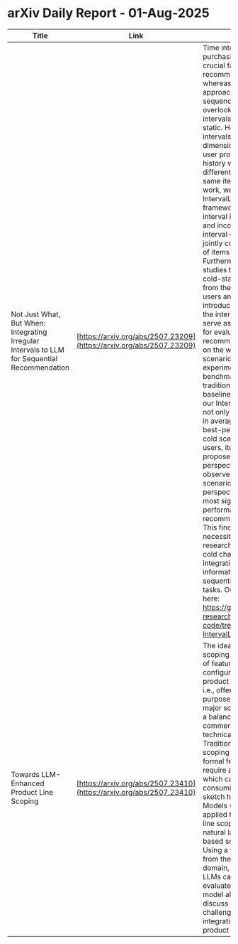 # arXiv Daily Report - 01-Aug-2025

| Title | Link | abstract | author |
| --- | --- | --- | --- |
| Not Just What, But When: Integrating Irregular Intervals to LLM for Sequential Recommendation | [https://arxiv.org/abs/2507.23209](https://arxiv.org/abs/2507.23209) | Time intervals between purchasing items are a crucial factor in sequential recommendation tasks, whereas existing approaches focus on item sequences and often overlook by assuming the intervals between items are static. However, dynamic intervals serve as a dimension that describes user profiling on not only the history within a user but also different users with the same item history. In this work, we propose IntervalLLM, a novel framework that integrates interval information into LLM and incorporates the novel interval-infused attention to jointly consider information of items and intervals. Furthermore, unlike prior studies that address the cold-start scenario only from the perspectives of users and items, we introduce a new viewpoint: the interval perspective to serve as an additional metric for evaluating recommendation methods on the warm and cold scenarios. Extensive experiments on 3 benchmarks with both traditional- and LLM-based baselines demonstrate that our IntervalLLM achieves not only 4.4% improvements in average but also the best-performing warm and cold scenarios across all users, items, and the proposed interval perspectives. In addition, we observe that the cold scenario from the interval perspective experiences the most significant performance drop among all recommendation methods. This finding underscores the necessity of further research on interval-based cold challenges and our integration of interval information in the realm of sequential recommendation tasks. Our code is available here: https://github.com/sony/ds-research-code/tree/master/recsys25-IntervalLLM. | Wei-Wei Du, Takuma Udagawa, Kei Tateno |
| Towards LLM-Enhanced Product Line Scoping | [https://arxiv.org/abs/2507.23410](https://arxiv.org/abs/2507.23410) | The idea of product line scoping is to identify the set of features and configurations that a product line should include, i.e., offer for configuration purposes. In this context, a major scoping task is to find a balance between commercial relevance and technical feasibility. Traditional product line scoping approaches rely on formal feature models and require a manual analysis which can be quite time-consuming. In this paper, we sketch how Large Language Models (LLMs) can be applied to support product line scoping tasks with a natural language interaction based scoping process. Using a working example from the smarthome domain, we sketch how LLMs can be applied to evaluate different feature model alternatives. We discuss open research challenges regarding the integration of LLMs with product line scoping. | Alexander Felfernig, Damian Garber, Viet-Man Le, Sebastian Lubos, Thi Ngoc Trang Tran |
